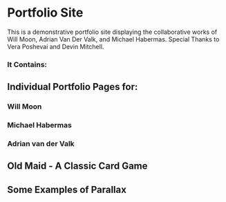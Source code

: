 # Portfolio Site

This is a demonstrative portfolio site displaying the collaborative works of Will Moon, Adrian Van Der Valk, and Michael Habermas. Special Thanks to Vera Poshevai and Devin Mitchell.

### It Contains:

## Individual Portfolio Pages for: 

### Will Moon

### Michael Habermas

### Adrian van der Valk

## Old Maid - A Classic Card Game

## Some Examples of Parallax 
